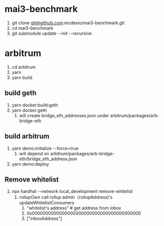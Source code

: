 # mai3-benchmark

1. git clone git@github.com:mcdexio/mai3-benchmark.git
2. cd mai3-benchmark
3. git submodule update --init --recursive

# arbitrum
1. cd arbitrum
2. yarn
3. yarn build
## build geth
1. yarn docker:build:geth
2. yarn docker:geth
   1. will create bridge_eth_addresses.json under arbitrum/packages/arb-bridge-eth
## build arbitrum
1. yarn demo:initialize --force=true
   1. will depend on arbitrum/packages/arb-bridge-eth/bridge_eth_address.json
2. yarn demo:deploy
## Remove whitelist
1. npx hardhat --network local_development remove-whitelist
   1. rollupOwn call rollup admin（rollupAddress)'s updateWhitelistConsumers
      1. "whitelist's address" # get address from inbox
      2. 0x0000000000000000000000000000000000000000
      3. ["inboxAddress"]
